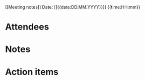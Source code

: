 [[Meeting notes]]
Date: [[{{date:DD.MM.YYYY}}]] {{time:HH:mm}}

# Attendees

# Notes

# Action items
